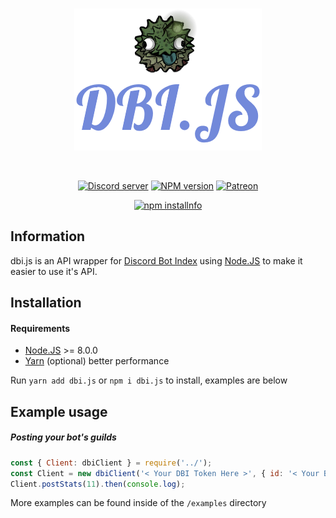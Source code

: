 <div align="center">
  <br />
  <p>
    <a href="https://passthewessel.github.io"><img src="static/logo.png" alt="dbi.js" /></a>
  </p>
  <br />
  <p>
    <a href="https://discord.gg/SV7DAE9"><img src="https://discordapp.com/api/guilds/107131083958538240/embed.png" alt="Discord server" /></a>
    <a href="https://www.npmjs.com/package/dbi.js"><img src="https://img.shields.io/npm/v/dbi.js.svg?maxAge=3600" alt="NPM version" /></a>
    <a href="https://www.patreon.com/wessel"><img src="https://img.shields.io/badge/donate-patreon-F96854.svg" alt="Patreon" /></a>
  </p>
  <p>
    <a href="https://nodei.co/npm/dbi.js/"><img src="https://nodei.co/npm/dbi.js.png?downloads=true&stars=true" alt="npm installnfo" /></a>
  </p>
</div>

## Information
dbi.js is an API wrapper for [Discord Bot Index](https://discordbotindex.com) using [Node.JS](https://nodejs.org)
to make it easier to use it's API.

## Installation
#### Requirements
- [Node.JS](https://nodejs.org) >= 8.0.0
- [Yarn](https://yarnpkg.com) (optional) better performance

Run `yarn add dbi.js` or `npm i dbi.js` to install, examples are below

## Example usage
##### Posting your bot's guilds
```js
const { Client: dbiClient } = require('../');                                               // Declaring dbi.js
const Client = new dbiClient('< Your DBI Token Here >', { id: '< Your Bot\'s ID Here >' }); // Creating your DBI client
Client.postStats(11).then(console.log);                                                     // Posting your guild count to DBI and logging all results
```
More examples can be found inside of the `/examples` directory